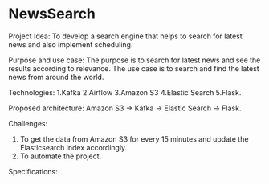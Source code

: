 # NewsSearch

Project Idea:
To develop a search engine that helps to search for latest news and also implement scheduling.

Purpose and use case:
The purpose is to search for latest news and see the results according to relevance. The use case is to search and find the latest news from around the world.

Technologies:
1.Kafka
2.Airflow
3.Amazon S3
4.Elastic Search
5.Flask.

Proposed architecture:
Amazon S3 -> Kafka -> Elastic Search -> Flask.

Challenges:
1. To get the data from Amazon S3 for every 15 minutes and update the Elasticsearch index accordingly.
2. To automate the project.

Specifications:


